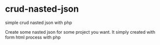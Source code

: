 # crud-nasted-json
simple crud nasted json with php

Create some nasted json for some project you want. It simply created with form html process with php
